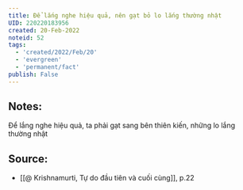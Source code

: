 ```yaml
---
title: Để lắng nghe hiệu quả, nên gạt bỏ lo lắng thường nhật
UID: 220220183956
created: 20-Feb-2022
noteid: 52
tags:
  - 'created/2022/Feb/20'
  - 'evergreen'
  - 'permanent/fact'
publish: False
---
```

## Notes:
Để lắng nghe hiệu quả, ta phải gạt sang bên thiên kiến, những lo lắng thường nhật

## Source:
- [[@ Krishnamurti, Tự do đầu tiên và cuối cùng]], p.22



